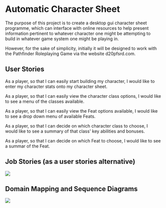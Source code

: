 # Automatic Character Sheet

The purpose of this project is to create a desktop gui character sheet programme, which can interface with online resources to help present information pertinent to whatever character one might be attempting to build in whatever game system one might be playing in.

However, for the sake of simplicity, initially it will be designed to work with the Pathfinder Roleplaying Game via the website d20pfsrd.com.

## User Stories

As a player, so that I can easily start building my character, I would like to enter my character stats onto my character sheet.

As a player, so that I can easily view the character class options, I would like to see a menu of the classes available.

As a player, so that I can easily view the Feat options available, I would like to see a drop down menu of available Feats.

As a player, so that I can decide on which character class to choose, I would like to see a summary of that class' key abilities and bonuses.

As a player, so that I can decide on which Feat to choose, I would like to see a summar of the Feat.

## Job Stories (as a user stories alternative)

<img src="images/job_story_1">

## Domain Mapping and Sequence Diagrams

<img src="images/domain_mapping_and_sequence_diagrams">